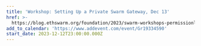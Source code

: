 ```yaml
---
title: 'Workshop: Setting Up a Private Swarm Gateway, Dec 13'
href: >-
  https://blog.ethswarm.org/foundation/2023/swarm-workshops-permissionless-publishing/
add_to_calendar: 'https://www.addevent.com/event/Gr19334590'
start_date: 2023-12-12T23:00:00.000Z
---
```


